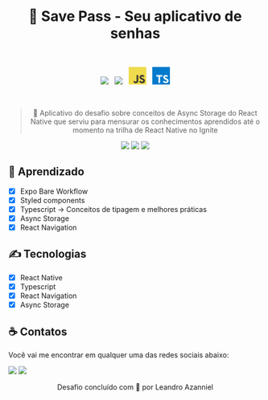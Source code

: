 <div align="center">
  <h1>🔑 Save Pass - Seu aplicativo de senhas</h1>

  <br>

  <p>
    <img src="https://user-images.githubusercontent.com/71537090/159611634-9c2009c9-fe18-433a-829f-320b3c68a6f6.png" height="35px"/>
    &nbsp;
    <img src="https://user-images.githubusercontent.com/71537090/159611771-394305ff-02c4-4440-af93-f6d601381392.png" height="35px"/>
    &nbsp;
    <img src="https://raw.githubusercontent.com/github/explore/80688e429a7d4ef2fca1e82350fe8e3517d3494d/topics/javascript/javascript.png" height="35px"/>
    &nbsp;
    <img src="https://raw.githubusercontent.com/github/explore/80688e429a7d4ef2fca1e82350fe8e3517d3494d/topics/typescript/typescript.png" height="35px"/>
  </p>

  <br>

  > 📱 Aplicativo do desafio sobre conceitos de Async Storage do React Native que serviu para mensurar os conhecimentos aprendidos até o momento na trilha de React Native no Ignite
  
  <img height="500px" src="https://user-images.githubusercontent.com/71537090/177600340-c1b7d304-4258-440e-8467-56390ca42a59.png" />
  <img height="500px" src="https://user-images.githubusercontent.com/71537090/177600358-f6fa30b6-37c2-4083-b759-b466c6cc4609.png" />
  <img height="500px" src="https://user-images.githubusercontent.com/71537090/177600501-fb280f22-94c1-44b0-851d-cb97d1a5f33a.png" />

</div>

## 🔨 Aprendizado

- [x] Expo Bare Workflow
- [x] Styled components
- [x] Typescript -> Conceitos de tipagem e melhores práticas
- [x] Async Storage
- [x] React Navigation

## ✍ Tecnologias

- [x] React Native
- [x] Typescript
- [x] React Navigation
- [x] Async Storage

## ☕ Contatos

Você vai me encontrar em qualquer uma das redes sociais abaixo:

<a href = "mailto: leo.azannielttt@gmail.com"><img src="https://img.shields.io/badge/-Gmail-%23EA4335?style=for-the-badge&logo=gmail&logoColor=white" target="_blank" margin-right="10px"></a>
<a href="https://www.linkedin.com/in/leandroazanniel/" target="_blank"><img src="https://img.shields.io/badge/-LinkedIn-%230077B5?style=for-the-badge&logo=linkedin&logoColor=white" target="_blank"></a>


<p align="center">Desafio concluído com 💜 por Leandro Azanniel</p>
